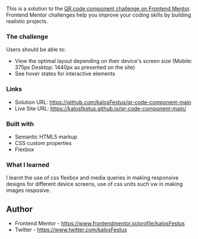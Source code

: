 
This is a solution to the [QR code component challenge on Frontend Mentor](https://www.frontendmentor.io/challenges/qr-code-component-iux_sIO_H). Frontend Mentor challenges help you improve your coding skills by building realistic projects. 

### The challenge
Users should be able to:
- View the optimal layout depending on their device's screen size (Mobile: 375px Desktop: 1440px as presented on the site)
- See hover states for interactive elements

### Links
- Solution URL:  https://github.com/kalosFestus/qr-code-component-main
- Live Site URL: https://kalosfestus.github.io/qr-code-component-main/
### Built with
- Semantic HTML5 markup
- CSS custom properties
- Flexbox

### What I learned
I learnt the use of css flexbox and media queries in making responsive designs for different device screens, use of css units such vw in making images resposive.

## Author
- Frontend Mentor - https://www.frontendmentor.io/profile/kalosFestus
- Twitter - https://www.twitter.com/kalosFestus



 

